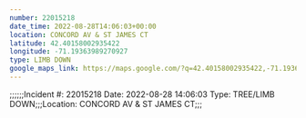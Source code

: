 ```yaml
---
number: 22015218
date_time: 2022-08-28T14:06:03+00:00
location: CONCORD AV & ST JAMES CT
latitude: 42.40158002935422
longitude: -71.19363989270927
type: LIMB DOWN
google_maps_link: https://maps.google.com/?q=42.40158002935422,-71.19363989270927
---
```


;;;;;;Incident #: 22015218  Date: 2022-08-28 14:06:03   Type: TREE/LIMB DOWN;;;Location: CONCORD AV & ST JAMES CT;;;
